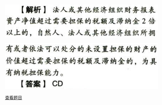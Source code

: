 ![](63d180f2830ac494641e4a07f0571c82.png)

![](0038cd2d5f02563534859550588f05c7.png)

[查看题目](../税收征收管理法.本章真题.md#29-题目)

